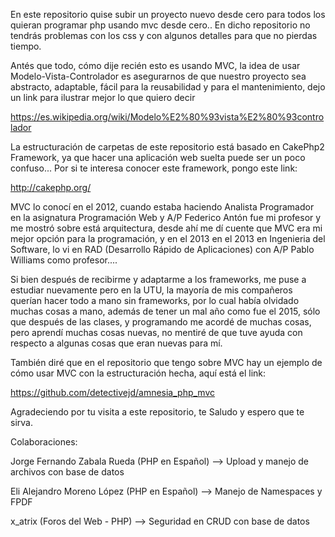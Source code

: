 En este repositorio quise subir un proyecto nuevo desde cero para todos los quieran programar php 
usando mvc desde cero..
En dicho repositorio no tendrás problemas con los css y con algunos detalles para que no 
pierdas tiempo.

Antés que todo, cómo dije recién esto es usando MVC, la idea de usar Modelo-Vista-Controlador es 
asegurarnos de que nuestro proyecto sea abstracto, adaptable, fácil para la reusabilidad y para
el mantenimiento, dejo un link para ilustrar mejor lo que quiero decir

https://es.wikipedia.org/wiki/Modelo%E2%80%93vista%E2%80%93controlador

La estructuración de carpetas de este repositorio está basado en CakePhp2 Framework, ya que hacer
una aplicación web suelta puede ser un poco confuso...
Por si te interesa conocer este framework, pongo este link:

http://cakephp.org/

MVC lo conocí en el 2012, cuando estaba haciendo Analista Programador en la asignatura
Programación Web y A/P Federico Antón fue mi profesor y me mostró sobre está arquitectura,
desde ahí me dí cuente que MVC era mi mejor opción para la programación, y en el 2013 en
el 2013 en Ingenieria del Software, lo vi en RAD (Desarrollo Rápido de Aplicaciones) con
A/P Pablo Williams como profesor....

Si bien después de recibirme y adaptarme a los frameworks, me puse a estudiar nuevamente
pero en la UTU, la mayoría de mis compañeros querían hacer todo a mano sin frameworks,
por lo cual había olvidado muchas cosas a mano, además de tener un mal año como fue el
2015, sólo que después de las clases, y programando me acordé de muchas cosas, pero 
aprendí muchas cosas nuevas, no mentiré de que tuve ayuda con respecto a algunas cosas
que eran nuevas para mí.

También diré que en el repositorio que tengo sobre MVC hay un ejemplo de cómo usar MVC
con la estructuración hecha, aquí está el link:

https://github.com/detectivejd/amnesia_php_mvc

Agradeciendo por tu visita a este repositorio, te Saludo y espero que te sirva.

Colaboraciones:

Jorge Fernando Zabala Rueda (PHP en Español) --> Upload y manejo de archivos con base de datos

Eli Alejandro Moreno López (PHP en Español) --> Manejo de Namespaces y FPDF

x_atrix (Foros del Web - PHP) --> Seguridad en CRUD con base de datos
